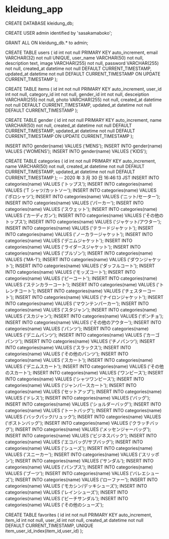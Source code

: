 # kleidung_app

<!-- データベース作成 -->

CREATE DATABASE kleidung_db;

<!-- ユーザー作成 -->

CREATE USER admin identified by 'sasakamaboko';

<!-- 権限付与 -->

GRANT ALL ON kleidung_db.\* to admin;

<!-- ユーザーテーブル -->

CREATE TABLE users (
id int not null PRIMARY KEY auto_increment,
email VARCHAR(32) not null UNIQUE,
user_name VARCHAR(50) not null,
description text,
image VARCHAR(255) not null,
password VARCHAR(255) not null,
created_at datetime not null DEFAULT CURRENT_TIMESTAMP,
updated_at datetime not null DEFAULT CURRENT_TIMESTAMP ON UPDATE CURRENT_TIMESTAMP
);

<!-- アイテムズテーブル -->

CREATE TABLE items (
id int not null PRIMARY KEY auto_increment,
user_id int not null,
category_id int not null,
gender_id int not null,
desceiption VARCHAR(255) not null,
photo VARCHAR(255) not null,
created_at datetime not null DEFAULT CURRENT_TIMESTAMP,
updated_at datetime not null DEFAULT CURRENT_TIMESTAMP
);

<!-- ジェンダーテーブル -->

CREATE TABLE gender (
id int not null PRIMARY KEY auto_increment,
name VARCHAR(50) not null,
created_at datetime not null DEFAULT CURRENT_TIMESTAMP,
updated_at datetime not null DEFAULT CURRENT_TIMESTAMP ON UPDATE CURRENT_TIMESTAMP
);

INSERT INTO gender(name) VALUES ('MENS');
INSERT INTO gender(name) VALUES ('WOMENS');
INSERT INTO gender(name) VALUES ('KIDS');

<!-- カテゴリーズテーブル -->

CREATE TABLE categories (
id int not null PRIMARY KEY auto_increment,
name VARCHAR(50) not null,
created_at datetime not null DEFAULT CURRENT_TIMESTAMP,
updated_at datetime not null DEFAULT CURRENT_TIMESTAMP
);
-- 2020 年 3 月 30 日 16:46:13 JST
INSERT INTO categories(name) VALUES ('トップス');
INSERT INTO categories(name) VALUES ('T シャツ/カットソー');
INSERT INTO categories(name) VALUES ('ポロシャツ');
INSERT INTO categories(name) VALUES ('ニット/セーター');
INSERT INTO categories(name) VALUES ('パーカー');
INSERT INTO categories(name) VALUES ('スウェット');
INSERT INTO categories(name) VALUES ('カーディガン');
INSERT INTO categories(name) VALUES ('その他のトップス');
INSERT INTO categories(name) VALUES ('ジャケット/アウター');
INSERT INTO categories(name) VALUES ('テラードジャケット');
INSERT INTO categories(name) VALUES ('ノーカラージャケット');
INSERT INTO categories(name) VALUES ('デニムジャケット');
INSERT INTO categories(name) VALUES ('ライダースジャケット');
INSERT INTO categories(name) VALUES ('ブルゾン');
INSERT INTO categories(name) VALUES ('MA-1');
INSERT INTO categories(name) VALUES ('ダウンジャケット');
INSERT INTO categories(name) VALUES ('ダッフルコート');
INSERT INTO categories(name) VALUES ('モッズコート');
INSERT INTO categories(name) VALUES ('ピーコート');
INSERT INTO categories(name) VALUES ('ステンカラーコート');
INSERT INTO categories(name) VALUES ('トレンチコート');
INSERT INTO categories(name) VALUES ('チェスターコート');
INSERT INTO categories(name) VALUES ('ナイロンジャケット');
INSERT INTO categories(name) VALUES ('マウンテンパーカー');
INSERT INTO categories(name) VALUES ('スタジャン');
INSERT INTO categories(name) VALUES ('スカジャン');
INSERT INTO categories(name) VALUES ('ポンチョ');
INSERT INTO categories(name) VALUES ('その他のアウター');
INSERT INTO categories(name) VALUES ('パンツ');
INSERT INTO categories(name) VALUES ('デニムパンツ');
INSERT INTO categories(name) VALUES ('カーゴパンツ');
INSERT INTO categories(name) VALUES ('チノパンツ');
INSERT INTO categories(name) VALUES ('スラックス');
INSERT INTO categories(name) VALUES ('その他のパンツ');
INSERT INTO categories(name) VALUES ('スカート');
INSERT INTO categories(name) VALUES ('デニムスカート');
INSERT INTO categories(name) VALUES ('その他のスカート');
INSERT INTO categories(name) VALUES ('ワンピース');
INSERT INTO categories(name) VALUES ('シャツワンピース');
INSERT INTO categories(name) VALUES ('ジャンパースカート');
INSERT INTO categories(name) VALUES ('セットアップ');
INSERT INTO categories(name) VALUES ('ドレス');
INSERT INTO categories(name) VALUES ('バッグ');
INSERT INTO categories(name) VALUES ('ショルダーバッグ');
INSERT INTO categories(name) VALUES ('トートバッグ');
INSERT INTO categories(name) VALUES ('バックパック/リュック');
INSERT INTO categories(name) VALUES ('ボストンバッグ');
INSERT INTO categories(name) VALUES ('クラッチバッグ');
INSERT INTO categories(name) VALUES ('メッセンジャーバッグ');
INSERT INTO categories(name) VALUES ('ビジネスバック');
INSERT INTO categories(name) VALUES ('エコバッグ/サブバッグ');
INSERT INTO categories(name) VALUES ('シューズ');
INSERT INTO categories(name) VALUES ('スニーカー');
INSERT INTO categories(name) VALUES ('スリッポン');
INSERT INTO categories(name) VALUES ('サンダル');
INSERT INTO categories(name) VALUES ('パンプス');
INSERT INTO categories(name) VALUES ('ブーツ');
INSERT INTO categories(name) VALUES ('バレエシューズ');
INSERT INTO categories(name) VALUES ('ローファー');
INSERT INTO categories(name) VALUES ('モカシン/デッキシューズ');
INSERT INTO categories(name) VALUES ('レインシューズ');
INSERT INTO categories(name) VALUES ('ビーチサンダル');
INSERT INTO categories(name) VALUES ('その他のシューズ');

<!-- おきにいりテーブル -->

CREATE TABLE favorites (
id int not null PRIMARY KEY auto_increment,
item_id int not null,
user_id int not null,
created_at datetime not null DEFAULT CURRENT_TIMESTAMP,
UNIQUE item_user_id_index(item_id,user_id)
);
